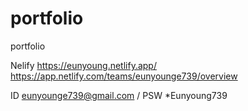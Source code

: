 # portfolio
portfolio

Nelify
https://eunyoung.netlify.app/
https://app.netlify.com/teams/eunyounge739/overview

ID eunyounge739@gmail.com / PSW *Eunyoung739
